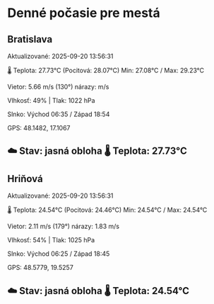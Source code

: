 ﻿# Denné počasie pre mestá

## Bratislava
Aktualizované: 2025-09-20 13:56:31

🌡️ Teplota: 27.73°C 
(Pocitová: 28.07°C)
Min: 27.08°C / Max: 29.23°C

Vietor: 5.66 m/s    (130°) 
nárazy:  m/s

Vlhkosť: 49% | Tlak: 1022 hPa

Slnko: Východ 06:35 / Západ 18:54

GPS: 48.1482, 17.1067

☁️ Stav: jasná obloha        🌡️ Teplota: 27.73°C
---

## Hriňová
Aktualizované: 2025-09-20 13:56:31

🌡️ Teplota: 24.54°C 
(Pocitová: 24.46°C)
Min: 24.54°C / Max: 24.54°C

Vietor: 2.11 m/s (179°)
nárazy: 1.83 m/s

Vlhkosť: 54% | Tlak: 1025 hPa

Slnko: Východ 06:25 / Západ 18:45

GPS: 48.5779, 19.5257

☁️ Stav: jasná obloha        🌡️ Teplota: 24.54°C
---
